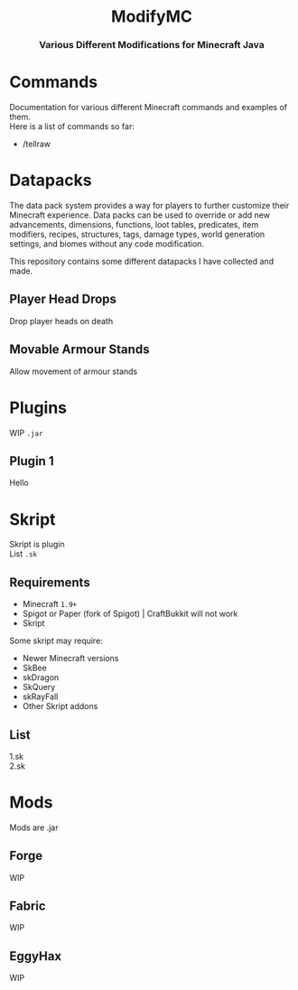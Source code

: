 <h1 align="center">
  ModifyMC
</h1>
<h3 align="center">
  Various Different Modifications for Minecraft Java
</h3>


# Commands
Documentation for various different Minecraft commands and examples of them.   
Here is a list of commands so far:
   
- /tellraw

# Datapacks

The data pack system provides a way for players to further customize their Minecraft experience. Data packs can be used to override or add new advancements, dimensions, functions, loot tables, predicates, item modifiers, recipes, structures, tags, damage types, world generation settings, and biomes without any code modification.
   
This repository contains some different datapacks I have collected and made.

## Player Head Drops

Drop player heads on death

## Movable Armour Stands

Allow movement of armour stands

# Plugins
WIP `.jar`

## Plugin 1
Hello

# Skript

Skript is plugin    
List `.sk`

## Requirements
- Minecraft `1.9+`
- Spigot or Paper (fork of Spigot) | CraftBukkit will not work
- Skript

Some skript may require:

- Newer Minecraft versions
- SkBee
- skDragon
- SkQuery
- skRayFall
- Other Skript addons

## List
1.sk    
2.sk

# Mods
Mods are .jar
## Forge
WIP
## Fabric
WIP
## EggyHax
WIP
